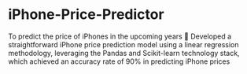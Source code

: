 # iPhone-Price-Predictor
To predict the price of iPhones in the upcoming years
	Developed a straightforward iPhone price prediction model using a linear regression methodology, leveraging the Pandas and Scikit-learn technology stack, 
which achieved an accuracy rate of 90% in predicting iPhone prices
